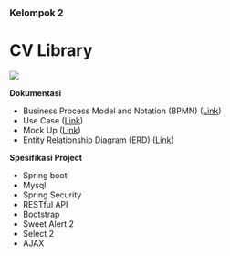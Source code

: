 ### Kelompok 2

# CV Library

![](https://www.mii.co.id/-/media/project/corporate/identity/mii-logo.png?h=122&w=160&hash=D515F726DFD3CC44804F9C2553047AA807C75DFE)


**Dokumentasi**
- Business Process Model and Notation (BPMN) ([Link](https://app.diagrams.net/))
- Use Case ([Link](https://viewer.diagrams.net/?page-id=cl_gO__0OmYSrJzpSbAF&highlight=0000ff&edit=_blank&layers=1&nav=1&page-id=cl_gO__0OmYSrJzpSbAF#G1WXLVfJ36oD-CuiiWEMBzCeHg_FNOl6jd))
- Mock Up ([Link](https://www.figma.com/file/h5GJDi5gjYeZOhxLFdYiMK/CV?node-id=0%3A1))
- Entity Relationship Diagram (ERD) ([Link](https://viewer.diagrams.net/?page-id=dlKqxiAYXgTCokRBTRsk&highlight=0000ff&edit=_blank&layers=1&nav=1&page-id=dlKqxiAYXgTCokRBTRsk#G1WXLVfJ36oD-CuiiWEMBzCeHg_FNOl6jd/))


**Spesifikasi Project**
- Spring boot
- Mysql
- Spring Security
- RESTful API
- Bootstrap
- Sweet Alert 2
- Select 2
- AJAX
